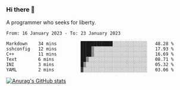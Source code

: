 ### Hi there 👋

<!--
**shejialuo/shejialuo** is a ✨ _special_ ✨ repository because its `README.md` (this file) appears on your GitHub profile.

Here are some ideas to get you started:

- 🔭 I’m currently working on ...
- 🌱 I’m currently learning ...
- 👯 I’m looking to collaborate on ...
- 🤔 I’m looking for help with ...
- 💬 Ask me about ...
- 📫 How to reach me: ...
- 😄 Pronouns: ...
- ⚡ Fun fact: ...
-->

A programmer who seeks for liberty.

<!--START_SECTION:waka-->

```text
From: 16 January 2023 - To: 23 January 2023

Markdown    34 mins         ████████████░░░░░░░░░░░░░   48.28 %
sshconfig   12 mins         ████▒░░░░░░░░░░░░░░░░░░░░   17.93 %
C++         11 mins         ████▒░░░░░░░░░░░░░░░░░░░░   16.69 %
Text        6 mins          ██▒░░░░░░░░░░░░░░░░░░░░░░   08.71 %
INI         3 mins          █▒░░░░░░░░░░░░░░░░░░░░░░░   05.32 %
YAML        2 mins          ▓░░░░░░░░░░░░░░░░░░░░░░░░   03.06 %
```

<!--END_SECTION:waka-->

[![Anurag's GitHub stats](https://github-readme-stats.vercel.app/api?username=shejialuo&show_icons=true&theme=dracula)](https://github.com/anuraghazra/github-readme-stats)
